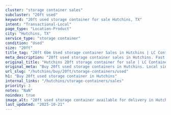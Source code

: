 ```yaml
---
cluster: "storage container sales"
subcluster: "20ft used"
keyword: "20ft used storage container for sale Hutchins, TX"
intent: "Transactional-Local"
page_type: "Location-Product"
city: "Hutchins, TX"
service_type: "storage container"
condition: "Used"
size: "20ft"
title_tag: "20ft 6bm Used storage container Sales in Hutchins | LC Container"
meta_description: "20ft used storage container sales in Hutchins. Fast delivery, competitive pricing. Serving storage containers area. Quote ID: LHP. Call (214) 524-4168 for your free quote today."
original_title: "Hutchins 20ft storage container for sale | LC Container"
original_meta: "Buy 20ft used storage containers in Hutchins. Local since 2003. New & used inventory. Fast delivery. Get your free quote — call (214) 524-4168 today."
url_slug: "/hutchins/buy/20ft/storage-containers/used"
h1: "Buy 20ft used storage container in Hutchins"
internal_links: "/hutchins/storage-containers/sales"
priority: 3
notes: "NaN"
noindex: true
image_alt: "20ft used storage container available for delivery in Hutchins"
last_updated: "2025-10-21"
---
```


<!-- TODO: Add unique city/inventory copy, images, and internal links here. -->
